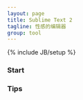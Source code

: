 ```yaml
---
layout: page
title: Sublime Text 2
tagline: 性感的编辑器
group: tool
---
```

{% include JB/setup %}


### Start

### Tips
